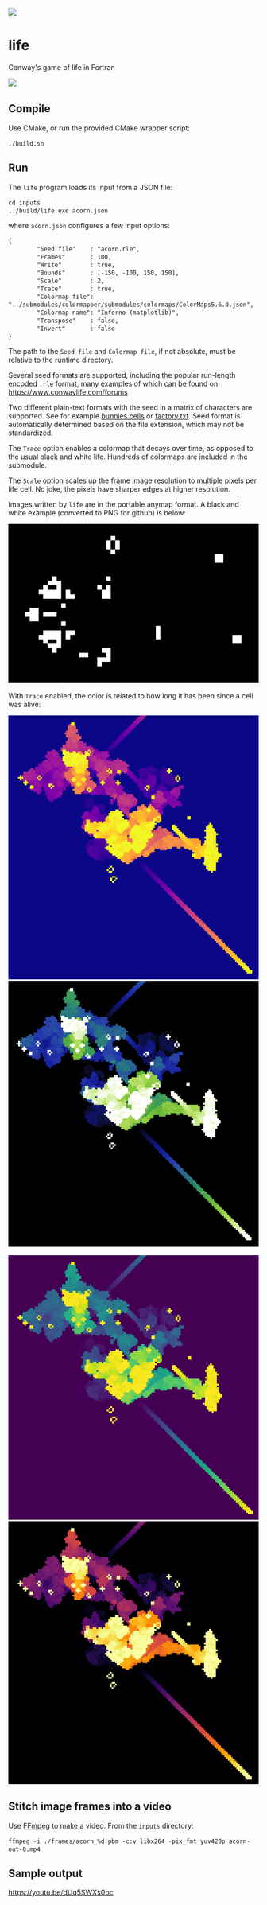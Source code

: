 
![](https://github.com/JeffIrwin/life/workflows/CI/badge.svg)

# life
Conway's game of life in Fortran

![](https://raw.githubusercontent.com/JeffIrwin/life/master/doc/acorn-inferno-crop.gif)

## Compile
Use CMake, or run the provided CMake wrapper script:

    ./build.sh

## Run
The `life` program loads its input from a JSON file:

    cd inputs
    ../build/life.exe acorn.json

where `acorn.json` configures a few input options:

    {
            "Seed file"    : "acorn.rle",
            "Frames"       : 100,
            "Write"        : true,
            "Bounds"       : [-150, -100, 150, 150],
            "Scale"        : 2,
            "Trace"        : true,
            "Colormap file": "../submodules/colormapper/submodules/colormaps/ColorMaps5.6.0.json",
            "Colormap name": "Inferno (matplotlib)",
            "Transpose"    : false,
            "Invert"       : false
    }

The path to the `Seed file` and `Colormap file`, if not absolute, must be relative to the runtime directory.

Several seed formats are supported, including the popular run-length encoded `.rle` format, many examples of which can be found on https://www.conwaylife.com/forums

Two different plain-text formats with the seed in a matrix of characters are supported.  See for example [bunnies.cells](inputs/bunnies.cells) or [factory.txt](inputs/factory.txt).  Seed format is automatically determined based on the file extension, which may not be standardized.

The `Trace` option enables a colormap that decays over time, as opposed to the usual black and white life.  Hundreds of colormaps are included in the submodule.

The `Scale` option scales up the frame image resolution to multiple pixels per life cell.  No joke, the pixels have sharper edges at higher resolution.

Images written by `life` are in the portable anymap format.  A black and white example (converted to PNG for github) is below:

![](https://raw.githubusercontent.com/JeffIrwin/life/master/doc/acorn_99.png)

With `Trace` enabled, the color is related to how long it has been since a cell was alive:

![](https://raw.githubusercontent.com/JeffIrwin/life/master/doc/acorn-plasma_600.png) ![](https://raw.githubusercontent.com/JeffIrwin/life/master/doc/acorn-erdc_blue2green_BW_600.png)

![](https://raw.githubusercontent.com/JeffIrwin/life/master/doc/acorn-viridis_600.png) ![](https://raw.githubusercontent.com/JeffIrwin/life/master/doc/acorn-inferno_600.png)

## Stitch image frames into a video
Use [FFmpeg](https://www.ffmpeg.org/download.html) to make a video.  From the `inputs` directory:

    ffmpeg -i ./frames/acorn_%d.pbm -c:v libx264 -pix_fmt yuv420p acorn-out-0.mp4

## Sample output
https://youtu.be/dUq5SWXs0bc

